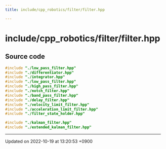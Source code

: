 ```yaml
---
title: include/cpp_robotics/filter/filter.hpp

---
```


# include/cpp_robotics/filter/filter.hpp






## Source code

```cpp
#include "./low_pass_filter.hpp"
#include "./differentiator.hpp"
#include "./integrator.hpp"
#include "./low_pass_filter.hpp"
#include "./high_pass_filter.hpp"
#include "./notch_filter.hpp"
#include "./band_pass_filter.hpp"
#include "./delay_filter.hpp"
#include "./velocity_limit_filter.hpp"
#include "./acceleration_limit_filter.hpp"
#include "./filter_state_holder.hpp"

#include "./kalman_filter.hpp"
#include "./extended_kalman_filter.hpp"
```


-------------------------------

Updated on 2022-10-19 at 13:20:53 +0900
